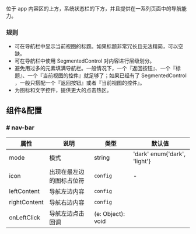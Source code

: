 
位于 app 内容区的上方，系统状态栏的下方，并且提供在一系列页面中的导航能力。

### 规则

- 可在导航栏中显示当前视图的标题。如果标题非常冗长且无法精简，可以空缺。
- 可在导航栏中使用 SegmentedControl 对内容进行层级划分。
- 避免用过多的元素填满导航栏。一般情况下，一个『返回按钮』、一个『标题』、一个『当前视图的控件』就足够了；如果已经有了 SegmentedControl ，一般只搭配一个『返回按钮』或者『当前视图的控件』。
- 为图标和文字控件，提供更大的点击热区。

## 组件&配置

### # nav-bar

属性 | 说明 | 类型 | 默认值
----|-----|------|------
mode   | 模式   | string |  'dark' enum{'dark', 'light'} 
icon   | 出现在最左边的图标占位符  | `config` |  - 
leftContent  | 导航左边内容      | `config` |   
rightContent  | 导航右边内容      | `config` |   
onLeftClick   | 导航左边点击回调      | (e: Object): void |   

